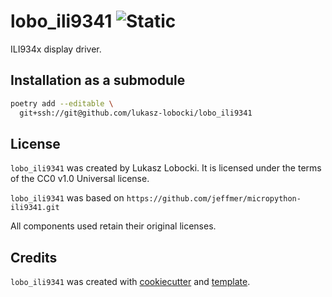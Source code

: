 # lobo_ili9341 ![Static](https://img.shields.io/badge/wieprz-nerw-pink?style=for-the-badge&labelColor=midnightblue)

ILI934x display driver.

## Installation as a submodule

```bash
poetry add --editable \
  git+ssh://git@github.com/lukasz-lobocki/lobo_ili9341
```

## License

`lobo_ili9341` was created by Lukasz Lobocki. It is licensed under the terms of the CC0 v1.0 Universal license.

`lobo_ili9341` was based on `https://github.com/jeffmer/micropython-ili9341.git`

All components used retain their original licenses.

## Credits

`lobo_ili9341` was created with [cookiecutter](https://cookiecutter.readthedocs.io/en/latest/) and [template](https://github.com/lukasz-lobocki/py-pkgs-cookiecutter).
